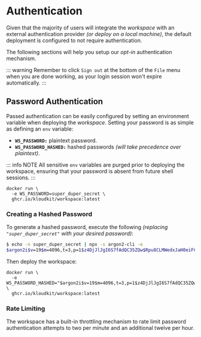 # Authentication

Given that the majority of users will integrate the *workspace* with an external
authentication provider *(or deploy on a local machine)*, the default deployment is
configured to not require authentication.

The following sections will help you setup our *opt-in* authentication mechanism.

::: warning
Remember to click `Sign out` at the bottom of the `File` menu when you are done working,
as your login session won't expire automatically.
:::

## Password Authentication

Passed authentication can be easily configured by setting an environment variable when
deploying the *workspace*.
Setting your password is as simple as defining an `env` variable:

- **`WS_PASSWORD:`** plaintext password.
- **`WS_PASSWORD_HASHED:`** hashed passwords *(will take precedence over plaintext)*.

::: info NOTE
All sensitive `env` variables are purged prior to deploying the workspace, ensuring that
your password is absent from future shell sessions.
:::

```sh{2}
docker run \
  -e WS_PASSWORD=super_duper_secret \
  ghcr.io/kloudkit/workspace:latest
```

### Creating a Hashed Password

To generate a hashed password, execute the following
*(replacing `"super_duper_secret"` with your desired password)*:

```sh
$ echo -n super_duper_secret | npx -s argon2-cli -e
$argon2i$v=19$m=4096,t=3,p=1$z4DjJlJgI6S7fAdQC35ZQw$Rpu8CLMWedxJaH0eiFCetyoRbg+S8ow/RRyVCZzM6QE
```

Then deploy the workspace:

```sh{2}
docker run \
  -e WS_PASSWORD_HASHED="$argon2i$v=19$m=4096,t=3,p=1$z4DjJlJgI6S7fAdQC35ZQw$Rpu8CLMWedxJaH0eiFCetyoRbg+S8ow/RRyVCZzM6QE" \
  ghcr.io/kloudkit/workspace:latest
```

### Rate Limiting

The workspace has a built-in throttling mechanism to rate limit password authentication
attempts to two per minute and an additional twelve per hour.
